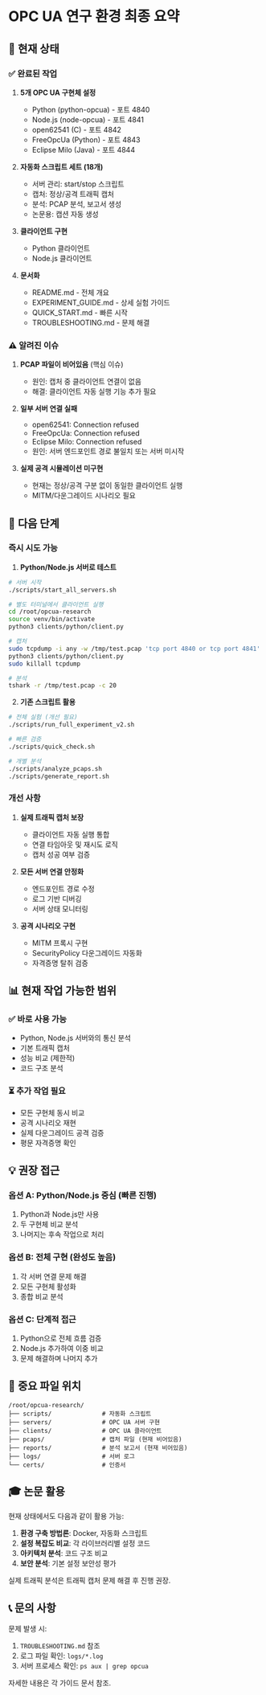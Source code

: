 # OPC UA 연구 환경 최종 요약

## 🎯 현재 상태

### ✅ 완료된 작업

1. **5개 OPC UA 구현체 설정**
   - Python (python-opcua) - 포트 4840
   - Node.js (node-opcua) - 포트 4841
   - open62541 (C) - 포트 4842
   - FreeOpcUa (Python) - 포트 4843
   - Eclipse Milo (Java) - 포트 4844

2. **자동화 스크립트 세트 (18개)**
   - 서버 관리: start/stop 스크립트
   - 캡처: 정상/공격 트래픽 캡처
   - 분석: PCAP 분석, 보고서 생성
   - 논문용: 캡션 자동 생성

3. **클라이언트 구현**
   - Python 클라이언트
   - Node.js 클라이언트

4. **문서화**
   - README.md - 전체 개요
   - EXPERIMENT_GUIDE.md - 상세 실험 가이드
   - QUICK_START.md - 빠른 시작
   - TROUBLESHOOTING.md - 문제 해결

### ⚠️ 알려진 이슈

1. **PCAP 파일이 비어있음** (핵심 이슈)
   - 원인: 캡처 중 클라이언트 연결이 없음
   - 해결: 클라이언트 자동 실행 기능 추가 필요

2. **일부 서버 연결 실패**
   - open62541: Connection refused
   - FreeOpcUa: Connection refused
   - Eclipse Milo: Connection refused
   - 원인: 서버 엔드포인트 경로 불일치 또는 서버 미시작

3. **실제 공격 시뮬레이션 미구현**
   - 현재는 정상/공격 구분 없이 동일한 클라이언트 실행
   - MITM/다운그레이드 시나리오 필요

## 🚀 다음 단계

### 즉시 시도 가능

1. **Python/Node.js 서버로 테스트**
```bash
# 서버 시작
./scripts/start_all_servers.sh

# 별도 터미널에서 클라이언트 실행
cd /root/opcua-research
source venv/bin/activate
python3 clients/python/client.py

# 캡처
sudo tcpdump -i any -w /tmp/test.pcap 'tcp port 4840 or tcp port 4841' &
python3 clients/python/client.py
sudo killall tcpdump

# 분석
tshark -r /tmp/test.pcap -c 20
```

2. **기존 스크립트 활용**
```bash
# 전체 실험 (개선 필요)
./scripts/run_full_experiment_v2.sh

# 빠른 검증
./scripts/quick_check.sh

# 개별 분석
./scripts/analyze_pcaps.sh
./scripts/generate_report.sh
```

### 개선 사항

1. **실제 트래픽 캡처 보장**
   - 클라이언트 자동 실행 통합
   - 연결 타임아웃 및 재시도 로직
   - 캡처 성공 여부 검증

2. **모든 서버 연결 안정화**
   - 엔드포인트 경로 수정
   - 로그 기반 디버깅
   - 서버 상태 모니터링

3. **공격 시나리오 구현**
   - MITM 프록시 구현
   - SecurityPolicy 다운그레이드 자동화
   - 자격증명 탈취 검증

## 📊 현재 작업 가능한 범위

### ✅ 바로 사용 가능

- Python, Node.js 서버와의 통신 분석
- 기본 트래픽 캡처
- 성능 비교 (제한적)
- 코드 구조 분석

### ⏳ 추가 작업 필요

- 모든 구현체 동시 비교
- 공격 시나리오 재현
- 실제 다운그레이드 공격 검증
- 평문 자격증명 확인

## 💡 권장 접근

### 옵션 A: Python/Node.js 중심 (빠른 진행)

1. Python과 Node.js만 사용
2. 두 구현체 비교 분석
3. 나머지는 후속 작업으로 처리

### 옵션 B: 전체 구현 (완성도 높음)

1. 각 서버 연결 문제 해결
2. 모든 구현체 활성화
3. 종합 비교 분석

### 옵션 C: 단계적 접근

1. Python으로 전체 흐름 검증
2. Node.js 추가하여 이중 비교
3. 문제 해결하며 나머지 추가

## 📁 중요 파일 위치

```
/root/opcua-research/
├── scripts/              # 자동화 스크립트
├── servers/              # OPC UA 서버 구현
├── clients/              # OPC UA 클라이언트
├── pcaps/                # 캡처 파일 (현재 비어있음)
├── reports/              # 분석 보고서 (현재 비어있음)
├── logs/                 # 서버 로그
└── certs/                # 인증서
```

## 🎓 논문 활용

현재 상태에서도 다음과 같이 활용 가능:

1. **환경 구축 방법론**: Docker, 자동화 스크립트
2. **설정 복잡도 비교**: 각 라이브러리별 설정 코드
3. **아키텍처 분석**: 코드 구조 비교
4. **보안 분석**: 기본 설정 보안성 평가

실제 트래픽 분석은 트래픽 캡처 문제 해결 후 진행 권장.

## 📞 문의 사항

문제 발생 시:
1. `TROUBLESHOOTING.md` 참조
2. 로그 파일 확인: `logs/*.log`
3. 서버 프로세스 확인: `ps aux | grep opcua`

자세한 내용은 각 가이드 문서 참조.
